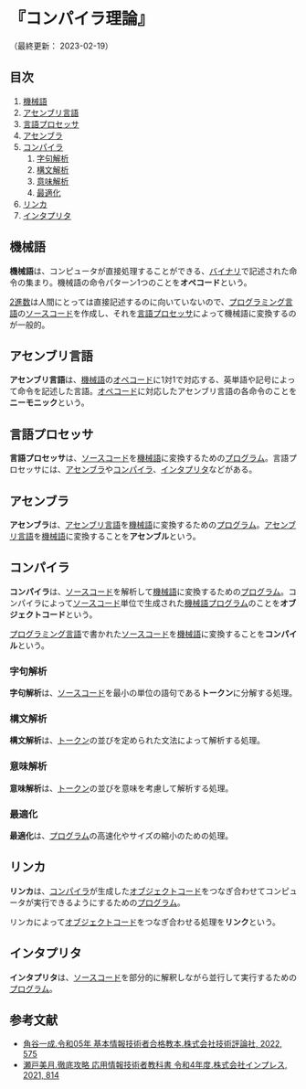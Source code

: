 # 『コンパイラ理論』

（最終更新： 2023-02-19）


## 目次

1. [機械語](#機械語)
1. [アセンブリ言語](#アセンブリ言語)
1. [言語プロセッサ](#言語プロセッサ)
1. [アセンブラ](#アセンブラ)
1. [コンパイラ](#コンパイラ)
	1. [字句解析](#字句解析)
	1. [構文解析](#構文解析)
	1. [意味解析](#意味解析)
	1. [最適化](#最適化)
1. [リンカ](#リンカ)
1. [インタプリタ](#インタプリタ)


## 機械語

**機械語**は、コンピュータが直接処理することができる、[バイナリ](../../../_/chapters/computer_and_number.md#バイナリ)で記述された命令の集まり。機械語の命令パターン1つのことを**オペコード**という。

[2進数](../../../discrete_mathematics/_/chapters/radix.md#2進数)は人間にとっては直接記述するのに向いていないので、[プログラミング言語](../../../../programming/_/chapters/basic_knowledge_of_programming.md#プログラミング)の[ソースコード](../../../../programming/_/chapters/basic_knowledge_of_programming.md#ソースコード)を作成し、それを[言語プロセッサ](#言語プロセッサ)によって機械語に変換するのが一般的。


## アセンブリ言語

**アセンブリ言語**は、[機械語](#機械語)の[オペコード](#機械語)に1対1で対応する、英単語や記号によって命令を記述した言語。[オペコード](#機械語)に対応したアセンブリ言語の各命令のことを**ニーモニック**という。


## 言語プロセッサ

**言語プロセッサ**は、[ソースコード](../../../../programming/_/chapters/basic_knowledge_of_programming.md#ソースコード)を[機械語](#機械語)に変換するための[プログラム](../../../../programming/_/chapters/basic_knowledge_of_programming.md#プログラミング)。言語プロセッサには、[アセンブラ](#アセンブラ)や[コンパイラ](#コンパイラ)、[インタプリタ](#インタプリタ)などがある。


## アセンブラ

**アセンブラ**は、[アセンブリ言語](#アセンブリ言語)を[機械語](#機械語)に変換するための[プログラム](../../../../programming/_/chapters/basic_knowledge_of_programming.md#プログラミング)。[アセンブリ言語](#アセンブリ言語)を[機械語](#機械語)に変換することを**アセンブル**という。


## コンパイラ

**コンパイラ**は、[ソースコード](../../../../programming/_/chapters/basic_knowledge_of_programming.md#ソースコード)を解析して[機械語](#機械語)に変換するための[プログラム](../../../../programming/_/chapters/basic_knowledge_of_programming.md#プログラミング)。コンパイラによって[ソースコード](../../../../programming/_/chapters/basic_knowledge_of_programming.md#ソースコード)単位で生成された[機械語](#機械語)[プログラム](../../../../programming/_/chapters/basic_knowledge_of_programming.md#プログラミング)のことを**オブジェクトコード**という。

[プログラミング言語](../../../../programming/_/chapters/basic_knowledge_of_programming.md#プログラミング)で書かれた[ソースコード](../../../../programming/_/chapters/basic_knowledge_of_programming.md#ソースコード)を[機械語](#機械語)に変換することを**コンパイル**という。

### 字句解析

**字句解析**は、[ソースコード](../../../../programming/_/chapters/basic_knowledge_of_programming.md#ソースコード)を最小の単位の語句である**トークン**に分解する処理。

### 構文解析

**構文解析**は、[トークン](#字句解析)の並びを定められた文法によって解析する処理。

### 意味解析

**意味解析**は、[トークン](#字句解析)の並びを意味を考慮して解析する処理。

### 最適化

**最適化**は、[プログラム](../../../../programming/_/chapters/basic_knowledge_of_programming.md#プログラミング)の高速化やサイズの縮小のための処理。


## リンカ

**リンカ**は、[コンパイラ](#コンパイラ)が生成した[オブジェクトコード](#コンパイラ)をつなぎ合わせてコンピュータが実行できるようにするための[プログラム](../../../../programming/_/chapters/basic_knowledge_of_programming.md#プログラミング)。

リンカによって[オブジェクトコード](#コンパイラ)をつなぎ合わせる処理を**リンク**という。


## インタプリタ

**インタプリタ**は、[ソースコード](../../../../programming/_/chapters/basic_knowledge_of_programming.md#ソースコード)を部分的に解釈しながら並行して実行するための[プログラム](../../../../programming/_/chapters/basic_knowledge_of_programming.md#プログラミング)。


## 参考文献

- [角谷一成.令和05年 基本情報技術者合格教本.株式会社技術評論社, 2022, 575](https://gihyo.jp/book/2022/978-4-297-13164-7)
- [瀬戸美月.徹底攻略 応用情報技術者教科書 令和4年度.株式会社インプレス, 2021, 814](https://book.impress.co.jp/books/1121101057)
